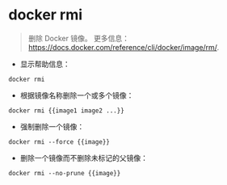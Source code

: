 # docker rmi

> 删除 Docker 镜像。
> 更多信息：<https://docs.docker.com/reference/cli/docker/image/rm/>.

- 显示帮助信息：

`docker rmi`

- 根据镜像名称删除一个或多个镜像：

`docker rmi {{image1 image2 ...}}`

- 强制删除一个镜像：

`docker rmi --force {{image}}`

- 删除一个镜像而不删除未标记的父镜像：

`docker rmi --no-prune {{image}}`